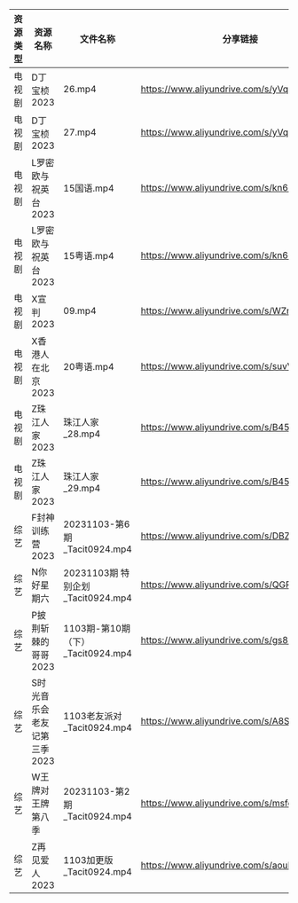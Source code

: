 | 资源类型 | 资源名称             | 文件名称                         | 分享链接                                      | 更新时间       |
| ---- | ---------------- | ---------------------------- | ----------------------------------------- | ---------- |
| 电视剧  | D丁宝桢2023         | 26.mp4                       | https://www.aliyundrive.com/s/yVqFFq7C8oR | 2023-11-04 |
| 电视剧  | D丁宝桢2023         | 27.mp4                       | https://www.aliyundrive.com/s/yVqFFq7C8oR | 2023-11-04 |
| 电视剧  | L罗密欧与祝英台2023     | 15国语.mp4                     | https://www.aliyundrive.com/s/kn6cToaQ17A | 2023-11-04 |
| 电视剧  | L罗密欧与祝英台2023     | 15粤语.mp4                     | https://www.aliyundrive.com/s/kn6cToaQ17A | 2023-11-04 |
| 电视剧  | X宣判2023          | 09.mp4                       | https://www.aliyundrive.com/s/WZmywrp2FQC | 2023-11-04 |
| 电视剧  | X香港人在北京2023      | 20粤语.mp4                     | https://www.aliyundrive.com/s/suvVXjuNbPu | 2023-11-04 |
| 电视剧  | Z珠江人家2023        | 珠江人家_28.mp4                  | https://www.aliyundrive.com/s/B45dwmfUKGQ | 2023-11-04 |
| 电视剧  | Z珠江人家2023        | 珠江人家_29.mp4                  | https://www.aliyundrive.com/s/B45dwmfUKGQ | 2023-11-04 |
| 综艺   | F封神训练营2023       | 20231103-第6期_Tacit0924.mp4   | https://www.aliyundrive.com/s/DBZFztwcixk | 2023-11-04 |
| 综艺   | N你好星期六           | 20231103期 特别企划_Tacit0924.mp4 | https://www.aliyundrive.com/s/QGPr3eRo3pE | 2023-11-04 |
| 综艺   | P披荆斩棘的哥哥2023     | 1103期-第10期（下）_Tacit0924.mp4  | https://www.aliyundrive.com/s/gs8uMNUWtqr | 2023-11-04 |
| 综艺   | S时光音乐会老友记第三季2023 | 1103老友派对_Tacit0924.mp4       | https://www.aliyundrive.com/s/A8SsNUgtosB | 2023-11-04 |
| 综艺   | W王牌对王牌第八季        | 20231103-第2期_Tacit0924.mp4   | https://www.aliyundrive.com/s/msfoWynj5eP | 2023-11-04 |
| 综艺   | Z再见爱人2023        | 1103加更版_Tacit0924.mp4        | https://www.aliyundrive.com/s/aouNVWvAZxj | 2023-11-04 |
